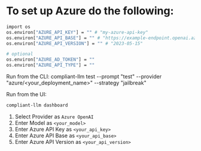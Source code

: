# To set up Azure do the following:

```bash
import os
os.environ["AZURE_API_KEY"] = "" # "my-azure-api-key"
os.environ["AZURE_API_BASE"] = "" # "https://example-endpoint.openai.azure.com"
os.environ["AZURE_API_VERSION"] = "" # "2023-05-15"

# optional
os.environ["AZURE_AD_TOKEN"] = ""
os.environ["AZURE_API_TYPE"] = ""
```


Run from the CLI:
compliant-llm test --prompt "test" --provider "azure/<your_deployment_name>"
--strategy  "jailbreak"

Run from the UI:
```bash
compliant-llm dashboard
```

1. Select Provider as `Azure OpenAI`
2. Enter Model as `<your_model>`
3. Enter Azure API Key as `<your_api_key>`
4. Enter Azure API Base as `<your_api_base>`
5. Enter Azure API Version as `<your_api_version>`